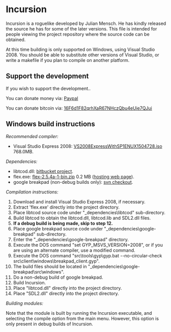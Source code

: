 Incursion
=========

Incursion is a roguelike developed by Julian Mensch.  He has kindly released the source he has for some of the later versions.  This file is intended for people viewing the project repository where the source code can be obtained.

At this time building is only supported on Windows, using Visual Studio 2008.  You should be able to substitute other versions of Visual Studio, or write a makefile if you plan to compile on another platform.

Support the development
-----------------------

If you wish to support the development..

You can donate money via: [Paypal](http://disinterest.org/donate.html)

You can donate bitcoin via: [16F6d1F82qrhXaR67NHczQbu4eUie7QJui](https://blockchain.info/address/16F6d1F82qrhXaR67NHczQbu4eUie7QJui)

Windows build instructions
--------------------------

*Recommended compiler:*

  * Visual Studio Express 2008: [VS2008ExpressWithSP1ENUX1504728.iso](http://download.microsoft.com/download/E/8/E/E8EEB394-7F42-4963-A2D8-29559B738298/VS2008ExpressWithSP1ENUX1504728.iso) 768.0MB.

*Dependencies:*

  * libtcod.dll: [bitbucket project](https://bitbucket.org/jice/libtcod).
  * flex.exe: [flex-2.5.4a-1-bin.zip](http://gnuwin32.sourceforge.net/downlinks/flex-bin-zip.php) 0.2 MB ([hosting web page](http://gnuwin32.sourceforge.net/packages/flex.htm)).
  * google breakpad (non-debug builds only):  [svn checkout](https://code.google.com/p/google-breakpad/).

*Compilation instructions:*

  1. Download and install Visual Studio Express 2008, if necessary.
  2. Extract 'flex.exe' directly into the project directory.
  3. Place libtcod source code under "_dependencies\libtcod" sub-directory.
  4. Build libtcod to obtain the libtcod.dll, libtcod.lib and SDL2.dll files.
  5. **If a debug build is being made, skip to step 12.**
  6. Place google breakpad source code under "_dependencies\google-breakpad" sub-directory.
  7. Enter the "_dependencies\google-breakpad" directory.
  8. Execute the DOS command "set GYP_MSVS_VERSION=2008", or if you are using an alternate compiler, use a modified command.
  9. Execute the DOS command "src\tools\gyp\gyp.bat --no-circular-check  src\client\windows\breakpad_client.gyp".
  10. The build files should be located in "_dependencies\google-breakpad\src\windows".
  11. Do a non-debug build of google breakpad.
  12. Build Incursion.
  13. Place "libtcod.dll" directly into the project directory.
  14. Place "SDL2.dll" directly into the project directory.

*Building modules:*

Note that the module is built by running the Incursion executable, and selecting the compile option from the main menu.  However, this option is only present in debug builds of Incursion.
